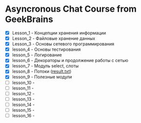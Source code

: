 # Asyncronous Chat Course from GeekBrains #

- [x] Lesson_1 - Концепции хранения информации
- [x] Lesson_2 - Файловые хранение данных
- [x] Lesson_3 - Основы сетевого программирования
- [x] lesson_4 - Основы тестирования
- [x] lesson_5 - Логирование
- [x] lesson_6 - Декораторы и продолжение работы с сетью
- [x] lesson_7 - Модуль select, слоты
- [x] lesson_8 - Потоки ([result.txt](result.txt))
- [x] lesson_9 - Полезные модули
- [ ] lesson_10 - 
- [ ] lesson_11 - 
- [ ] lesson_12 - 
- [ ] lesson_13 - 
- [ ] lesson_14 - 
- [ ] lesson_15 - 
- [ ] lesson_16 - 
